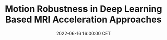 ---
title: "Motion Robustness in Deep Learning Based MRI Acceleration Approaches"
date: 2022-06-16 16:00:00 CET
categories: meetup 
links:
    "Springer": "https://link.springer.com/chapter/10.1007/978-3-031-16443-9_36"
location: V-01-022
picture: /assets/motioncorruptedmri.png
talks:
- title: "Investigation of the effect of motion on MRI reconstruction, and demostration that finetuning by training with synthetic motion corrupted data can enhance the motion robustness of existing deep learning based reconstruction approaches."
  picture: /assets/motioncorruptedmri.png
  speaker:
    name: "Laurens Beljaards"
    twitter: 
    github: 
  abstract: |
    MRI can be accelerated via (AI-based) reconstruction by undersampling k-space. Current methods typically ignore intra-scan motion, although even a few millimeters of motion can introduce severe blurring and ghosting artifacts that necessitate reacquisition. We investigate i) the effects of rigid-body motion on the quality of AI-based reconstructions, and ii) if this corruption can be mitigated by introducing motion-corrupted data during training. We observe an improvement from 0.819 to 0.867 in terms of SSIM when motion-corrupted brain data is included during training, demonstrating that training with motion-corrupted data can partially compensate for motion corruption.
---